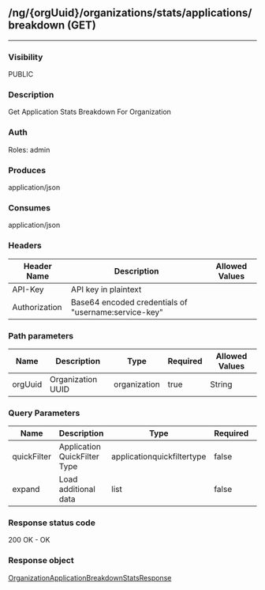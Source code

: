 ## /ng/{orgUuid}/organizations/stats/applications/breakdown (GET)
---
### Visibility
PUBLIC
### Description
Get Application Stats Breakdown For Organization
### Auth
Roles: admin
### Produces
application/json
### Consumes
application/json
### Headers
| Header Name | Description | Allowed Values |
| ----------- | ----------- | ----------- |
| API-Key | API key in plaintext |  |
| Authorization | Base64 encoded credentials of &quot;username:service-key&quot; |  |
### Path parameters
| Name | Description | Type | Required | Allowed Values |
| ----------- | ----------- | ----------- | ----------- | ----------- |
| orgUuid | Organization UUID | organization | true | String |
### Query Parameters
| Name | Description | Type | Required | Allowed Values |
| ----------- | ----------- | ----------- | ----------- | ----------- |
| quickFilter | Application QuickFilter Type | applicationquickfiltertype | false | ALL,ONLINE,OFFLINE,MERGED,LICENSED,UNLICENSED,HIGH_RISK,INCOMPLETE_PROTECTION |
| expand | Load additional data | list | false | recent,unseen,skip_links |
### Response status code
200 OK - OK
### Response object
[OrganizationApplicationBreakdownStatsResponse](<../../objects/OrganizationApplicationBreakdownStatsResponse.md>)
